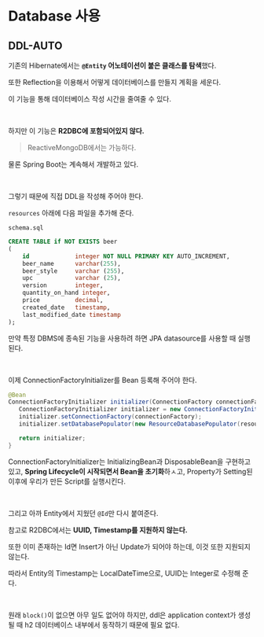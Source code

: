 # Database 사용

## DDL-AUTO

기존의 Hibernate에서는 **`@Entity` 어노테이션이 붙은 클래스를 탐색**했다.

또한 Reflection을 이용해서 어떻게 데이터베이스를 만들지 계획을 세운다.

이 기능을 통해 데이터베이스 작성 시간을 줄여줄 수 있다.

<br>

하지만 이 기능은 **R2DBC에 포함되어있지 않다.**

> ReactiveMongoDB에서는 가능하다.

물론 Spring Boot는 계속해서 개발하고 있다.

<br>

그렇기 때문에 직접 DDL을 작성해 주어야 한다.

`resources` 아래에 다음 파일을 추가해 준다.

`schema.sql`

``` sql
CREATE TABLE if NOT EXISTS beer
(
    id             integer NOT NULL PRIMARY KEY AUTO_INCREMENT,
    beer_name      varchar(255),
    beer_style     varchar (255),
    upc            varchar (25),
    version        integer,
    quantity_on_hand integer,
    price          decimal,
    created_date   timestamp,
    last_modified_date timestamp
);
```

만약 특정 DBMS에 종속된 기능을 사용하려 하면 JPA datasource를 사용할 때 실행된다.

<br>

이제 ConnectionFactoryInitializer를 Bean 등록해 주어야 한다.

```java
@Bean
ConnectionFactoryInitializer initializer(ConnectionFactory connectionFactory) {
   ConnectionFactoryInitializer initializer = new ConnectionFactoryInitializer();
   initializer.setConnectionFactory(connectionFactory);
   initializer.setDatabasePopulator(new ResourceDatabasePopulator(resource));

   return initializer;
}
```

ConnectionFactoryInitializer는 InitializingBean과 DisposableBean을 구현하고 있고, **Spring Lifecycle이 시작되면서 Bean을 초기화**하ㅅ고, Property가 Setting된 이후에 우리가 만든 Script를 실행시킨다.

<br>

그리고 아까 Entity에서 지웠던 `@Id`만 다시 붙여준다.

참고로 R2DBC에서는 **UUID, Timestamp를 지원하지 않는다.**

또한 이미 존재하는 Id면 Insert가 아닌 Update가 되어야 하는데, 이것 또한 지원되지 않는다.

따라서 Entity의 Timestamp는 LocalDateTime으로, UUID는 Integer로 수정해 준다.

<br>

원래 `block()`이 없으면 아무 일도 없어야 하지만, ddl은 application context가 생성될 때 h2 데이터베이스 내부에서 동작하기 때문에 필요 없다.